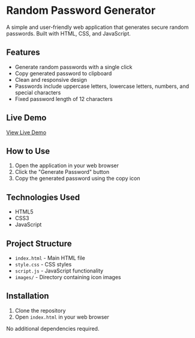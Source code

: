 # Random Password Generator

A simple and user-friendly web application that generates secure random passwords. Built with HTML, CSS, and JavaScript.

## Features

- Generate random passwords with a single click
- Copy generated password to clipboard
- Clean and responsive design
- Passwords include uppercase letters, lowercase letters, numbers, and special characters
- Fixed password length of 12 characters

## Live Demo

[View Live Demo](https://iam269.github.io/Random-Password/)

## How to Use

1. Open the application in your web browser
2. Click the "Generate Password" button
3. Copy the generated password using the copy icon

## Technologies Used

- HTML5
- CSS3
- JavaScript

## Project Structure

- `index.html` - Main HTML file
- `style.css` - CSS styles
- `script.js` - JavaScript functionality
- `images/` - Directory containing icon images

## Installation

1. Clone the repository
2. Open `index.html` in your web browser

No additional dependencies required.
